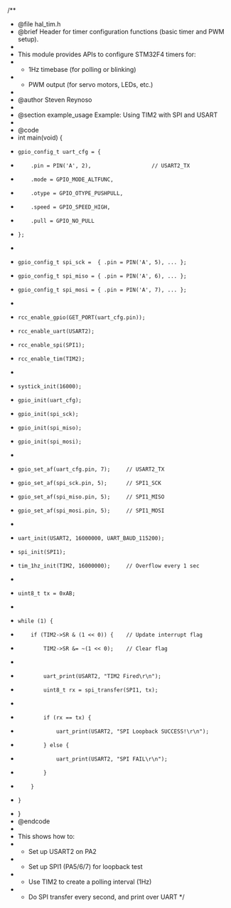 /**
 * @file hal_tim.h
 * @brief Header for timer configuration functions (basic timer and PWM setup).
 *
 * This module provides APIs to configure STM32F4 timers for:
 * - 1Hz timebase (for polling or blinking)
 * - PWM output (for servo motors, LEDs, etc.)
 *
 * @author Steven Reynoso
 *
 * @section example_usage Example: Using TIM2 with SPI and USART
 *
 * @code
 * int main(void) {
 *     gpio_config_t uart_cfg = {
 *         .pin = PIN('A', 2),                   // USART2_TX
 *         .mode = GPIO_MODE_ALTFUNC,
 *         .otype = GPIO_OTYPE_PUSHPULL,
 *         .speed = GPIO_SPEED_HIGH,
 *         .pull = GPIO_NO_PULL
 *     };
 *
 *     gpio_config_t spi_sck =  { .pin = PIN('A', 5), ... };
 *     gpio_config_t spi_miso = { .pin = PIN('A', 6), ... };
 *     gpio_config_t spi_mosi = { .pin = PIN('A', 7), ... };
 *
 *     rcc_enable_gpio(GET_PORT(uart_cfg.pin));
 *     rcc_enable_uart(USART2);
 *     rcc_enable_spi(SPI1);
 *     rcc_enable_tim(TIM2);
 *
 *     systick_init(16000);
 *     gpio_init(uart_cfg);
 *     gpio_init(spi_sck);
 *     gpio_init(spi_miso);
 *     gpio_init(spi_mosi);
 *
 *     gpio_set_af(uart_cfg.pin, 7);     // USART2_TX
 *     gpio_set_af(spi_sck.pin, 5);      // SPI1_SCK
 *     gpio_set_af(spi_miso.pin, 5);     // SPI1_MISO
 *     gpio_set_af(spi_mosi.pin, 5);     // SPI1_MOSI
 *
 *     uart_init(USART2, 16000000, UART_BAUD_115200);
 *     spi_init(SPI1);
 *     tim_1hz_init(TIM2, 16000000);     // Overflow every 1 sec
 *
 *     uint8_t tx = 0xAB;
 *
 *     while (1) {
 *         if (TIM2->SR & (1 << 0)) {    // Update interrupt flag
 *             TIM2->SR &= ~(1 << 0);    // Clear flag
 *
 *             uart_print(USART2, "TIM2 Fired\r\n");
 *             uint8_t rx = spi_transfer(SPI1, tx);
 *
 *             if (rx == tx) {
 *                 uart_print(USART2, "SPI Loopback SUCCESS!\r\n");
 *             } else {
 *                 uart_print(USART2, "SPI FAIL\r\n");
 *             }
 *         }
 *     }
 * }
 * @endcode
 *
 * This shows how to:
 * - Set up USART2 on PA2
 * - Set up SPI1 (PA5/6/7) for loopback test
 * - Use TIM2 to create a polling interval (1Hz)
 * - Do SPI transfer every second, and print over UART
 */
